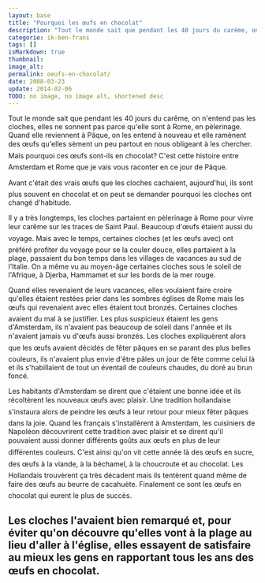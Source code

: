```yaml
---
layout: base
title: "Pourquoi les œufs en chocolat"
description: "Tout le monde sait que pendant les 40 jours du carême, on n'entend pas les cloches, elles ne sonnent pas parce qu'elle sont à Rome, en pèlerinage. Quand elle"
categorie: ik-ben-frans
tags: []
isMarkdown: true
thumbnail: 
image_alt: 
permalink: oeufs-en-chocolat/
date: 2008-03-23
update: 2014-02-06
TODO: no image, no image alt, shortened desc
---
```


Tout le monde sait que pendant les 40 jours du carême, on n'entend pas les cloches, elles ne sonnent pas parce qu'elle sont à Rome, en pèlerinage. Quand elle reviennent à Pâque, on les entend à nouveau et elle ramènent des œufs qu'elles sèment un peu partout en nous obligeant à les chercher. Mais pourquoi ces œufs sont-ils en chocolat? C'est cette histoire entre Amsterdam et Rome que je vais vous raconter en ce jour de Pâque.

Avant c'était des vrais œufs que les cloches cachaient, aujourd'hui, ils sont plus souvent en chocolat et on peut se demander pourquoi les cloches ont changé d'habitude.

Il y a très longtemps, les cloches partaient en pèlerinage à Rome pour vivre leur carême sur les traces de Saint Paul. Beaucoup d'œufs étaient aussi du voyage. Mais avec le temps, certaines cloches (et les œufs avec) ont préféré profiter du voyage pour se la couler douce, elles partaient à la plage, passaient du bon temps dans les villages de vacances au sud de l'Italie. On a même vu au moyen-âge certaines cloches sous le soleil de l'Afrique, à Djerba, Hammamet et sur les bords de la mer rouge.

Quand elles revenaient de leurs vacances, elles voulaient faire croire qu'elles étaient restées prier dans les sombres églises de Rome mais les œufs qui revenaient avec elles étaient tout bronzés. Certaines cloches avaient du mal à se justifier. Les plus suspicieux étaient les gens d'Amsterdam, ils n'avaient pas beaucoup de soleil dans l'année et ils n'avaient jamais vu d'œufs aussi bronzés. Les cloches expliquèrent alors que les œufs avaient décidés de fêter pâques en se parant des
plus belles couleurs, ils n'avaient plus envie d'être pâles un jour de fête comme celui là et ils s'habillaient de tout un éventail de couleurs chaudes, du doré au brun foncé.

Les habitants d'Amsterdam se dirent que c'étaient une bonne idée et ils récoltèrent les nouveaux œufs avec plaisir. Une tradition hollandaise s'instaura alors de peindre les œufs à leur retour pour mieux fêter pâques dans la joie. Quand les français s'installèrent à Amsterdam, les cuisiniers de Napoléon découvrirent cette tradition avec plaisir et se dirent qu'il pouvaient aussi donner différents goûts aux œufs en plus de leur différentes couleurs. C'est ainsi qu'on vit cette année là des œufs en sucre, des œufs à la viande, à la béchamel, à la choucroute et au chocolat. Les Hollandais trouvèrent ça très décadent mais ils tentèrent quand même de faire des œufs au beurre de cacahuète. Finalement ce sont les œufs en chocolat qui eurent le plus de succès. 

Les cloches l'avaient bien remarqué et, pour éviter qu'on découvre qu'elles vont à la plage au lieu d'aller à l'église, elles essayent de satisfaire au mieux les gens en rapportant tous les ans des œufs en chocolat.
---
